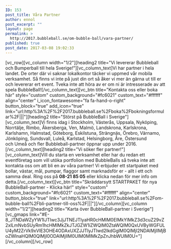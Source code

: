 ```yaml
---
ID: 153
post_title: Våra Partner
author: ennol
post_excerpt: ""
layout: page
permalink: >
  http://2017.bubbleball.se/om-bubble-ball/vara-partner/
published: true
post_date: 2017-03-08 19:02:33
---
```

[vc_row][vc_column width="1/2"][heading2 title="Vi levererar Bubbleball och Bumperball till hela Sverige!"][vc_column_text]Vi har partner i hela landet. De orter där vi saknar lokalkontor täcker vi uppmed vår mobila verksamhet. Så finns vi inte på just din ort så åker vi mer än gärna ut till er och levererar ert event. Tveka inte att höra av er om ni är intresserade av att spela BubbleBall![/vc_column_text][vc_btn title="Kontakta oss eller boka här" style="custom" custom_background="#fc6021" custom_text="#ffffff" align="center" i_icon_fontawesome="fa fa-hand-o-right" button_block="true" add_icon="true" link="url:http%3A%2F%2F2017.bubbleball.se%2Fboka%2Fbokningsformular%2F|||"][heading2 title="Störst på BubbleBall i Sverige"][vc_column_text]Vi finns idag i Stockholm, Västerås, Uppsala, Nyköping, Norrtälje, Rimbo, Åkersberga, Ven, Malmö, Landskrona, Karlskrona, Karlshamn, Halmstad, Göteborg, Eskilstuna, Strängnäs, Örebro, Värnamo, Jönköping, Sundsvall, Luleå, Karlstad, Helsingborg, Åre, Östersund och Umeå och fler Bubbleball-partner öppnar upp under 2016.[/vc_column_text][heading2 title="Vi söker fler partner!"][vc_column_text]Vill du starta en verksamhet eller har du redan ett eventföretag som vill utöka portfolion med BubbleBalls så tveka inte att kontakta oss om att bli en av våra partner!
Vi erbjuder ett startpaket med bollar, västar, mål, pumpar, flaggor samt marknadsför er - allt i ett och samma deal. Ring oss på <strong>08-21 85 05</strong> eller klicka nedan för mer info om detta.[/vc_column_text][vc_btn title="Skräddarsytt STARTPAKET för nya BubbleBall-partner - Klicka här!" style="custom" custom_background="#fc6021" custom_text="#ffffff" align="center" button_block="true" link="url:http%3A%2F%2F2017.bubbleball.se%2Fom-bubble-ball%2Fbli-partner-till-oss%2F|||"][/vc_column][vc_column width="1/2"][heading2 title="Karta över BubbleBall-partner i Sverige"][vc_gmaps link="#E-8_JTNDaWZyYW1lJTIwc3JjJTNEJTIyaHR0cHMlM0ElMkYlMkZ3d3cuZ29vZ2xlLmNvbSUyRm1hcHMlMkZkJTJGZW1iZWQlM0ZtaWQlM0QxUVByWGFULU4yM2ZrVk9xVlE3OHE4ODAxUXZJJTIyJTIwd2lkdGglM0QlMjI2NDAlMjIlMjBoZWlnaHQlM0QlMjI0ODAlMjIlM0UlM0MlMkZpZnJhbWUlM0U="][/vc_column][/vc_row]